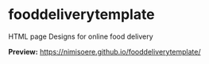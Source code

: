 # fooddeliverytemplate
HTML page Designs for online food delivery

**Preview:** https://nimisoere.github.io/fooddeliverytemplate/
